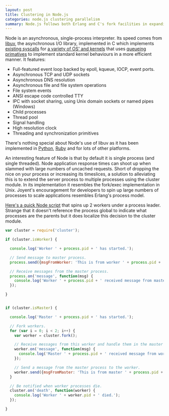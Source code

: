 ```yaml
---
layout: post 
title: Clustering in Node.js
categories: node.js clustering parallelism
summary: Node.js follows both Erlang and C's fork facilities in expanding beyond a single process.
---
```

Node is an asynchronous, single-process interpreter. Its speed comes from [libuv](https://github.com/libuv/libuv), the asynchronous I/O library, implemented in C which implements [existing syscalls](https://github.com/libuv/libuv/blob/v1.x/src/unix/linux-syscalls.c) for [a variety of OS' and kernels](https://github.com/libuv/libuv/tree/v1.x/src) that uses [queueing primatives](https://github.com/libuv/libuv/blob/v1.x/src/unix/async.c#L42-L57) to implement standard kernel behaviours in a more efficient manner. It features:

  -  Full-featured event loop backed by epoll, kqueue, IOCP, event ports.
  -  Asynchronous TCP and UDP sockets
  -  Asynchronous DNS resolution
  -  Asynchronous file and file system operations
  -  File system events
  -  ANSI escape code controlled TTY
  -  IPC with socket sharing, using Unix domain sockets or named pipes (Windows)
  -  Child processes
  -  Thread pool
  -  Signal handling
  -  High resolution clock
  -  Threading and synchronization primitives

There's nothing special about Node's use of libuv as it has been implemented in [Python](https://github.com/saghul/pyuv), [Ruby](https://github.com/avalanche123/uvrb) and for lots of other platforms.

An interesting feature of Node is that by default it is single process (and single threaded). Node application response times can shoot up when slammed with large numbers of uncached requests. Short of dropping the nice on your process or increasing its timeslices, a solution to alleviating this is to extend the server process to multiple processes using the cluster module. In its implementation it resembles the fork/exec implementation in Unix. Joyent's encouragement for developers to spin up large numbers of processes to scale applications resembles Erlang's process model.

[Here's a quick Node script](https://gist.github.com/htmldrum/8943122) that spins up 2 workers under a process leader. Strange that it doesn't reference the process global to indicate what processes are the parents but it does localize this decision to the cluster module.

```javascript
var cluster = require('cluster');

if (cluster.isWorker) {

  console.log('Worker ' + process.pid + ' has started.');

  // Send message to master process.
  process.send({msgFromWorker: 'This is from worker ' + process.pid + '.'})

  // Receive messages from the master process.
  process.on('message', function(msg) {
    console.log('Worker ' + process.pid + ' received message from master.', msg);
  });

}


if (cluster.isMaster) {

  console.log('Master ' + process.pid + ' has started.');

  // Fork workers.
  for (var i = 0; i < 2; i++) {
    var worker = cluster.fork();

    // Receive messages from this worker and handle them in the master process.
    worker.on('message', function(msg) {
      console.log('Master ' + process.pid + ' received message from worker ' + this.pid + '.', msg);
    });

    // Send a message from the master process to the worker.
    worker.send({msgFromMaster: 'This is from master ' + process.pid + ' to worker ' + worker.pid + '.'});
  }

  // Be notified when worker processes die.
  cluster.on('death', function(worker) {
    console.log('Worker ' + worker.pid + ' died.');
  });

}
```
